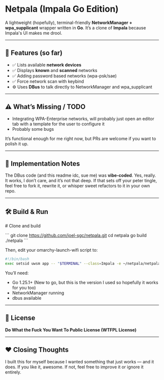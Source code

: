 # Netpala (Impala Go Edition)

A lightweight (hopefully), terminal-friendly **NetworkManager + wpa_supplicant** wrapper written in **Go**.
It’s a clone of **Impala** because Impala's UI makes me drool.

---

## 🚀 Features (so far)

- ✅ Lists available **network devices**
- ✅ Displays **known** and **scanned** networks
- ✅ Adding password based networks (wpa-psk/sae)
- ✅ Force network scan with keybind
- ⚙️ Uses **DBus** to talk directly to NetworkManager and wpa_supplicant

---

## ⚠️ What’s Missing / TODO

- Integrating WPA-Enterprise networks, will probably just open an editor tab with a template for the user to configure it 
- Probably some bugs

It’s functional enough for me right now, but PRs are welcome if you want to polish it up.

---

## 🧩 Implementation Notes

The DBus code (and this readme idc, sue me) was **vibe-coded**.
Yes, really. It works, I don’t care, and it’s not that deep.
If that sets off your peter tingle, feel free to fork it, rewrite it, or whisper sweet refactors to it in your own repo.

---

## 🛠️ Build & Run

\# Clone and build

\```
git clone https://github.com/joel-sgc/netpala.git
cd netpala
go build
./netpala
\```

Then, edit your omarchy-launch-wifi script to:

```bash
#!/bin/bash 
exec setsid uwsm app -- "$TERMINAL" --class=Impala -e ~/netpala/netpala "$@"
```

You’ll need:

- Go 1.25.1+ (New to go, but this is the version I used so hopefully it works for you too)
- NetworkManager running
- dbus available

---

## 🧾 License

**Do What the Fuck You Want To Public License (WTFPL License)**

---

## ❤️ Closing Thoughts

I built this for myself because I wanted something that just works — and it does.
If you like it, awesome. If not, feel free to improve it or ignore it entirely.
